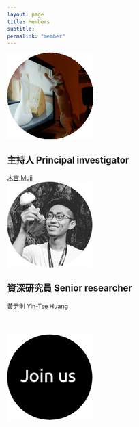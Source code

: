 ```yaml
---
layout: page
title: Members
subtitle:
permalink: "member"
--- 
```

<div class="container-fluid">
<div class="row">
  <div class="col no-gutters col-sm col-md">
     <div class="hovereffect">
     <a class="info" href="ythuang"><img class="img-responsive" src="/assets/img/people/Muji_TV_crop_circle.gif" alt=""></a>
     <h2>主持人 Principal investigator</h2>
     <a href="ythuang">木吉 Muji</a><br>
     </div>
  </div>
  <div class="col no-gutters col-sm col-md">
    <div class="hovereffect">
     <a class="info" href="ythuang"><img class="img-responsive" src="/assets/img/people/MeInField_circle.png" alt=""></a>
     <h2>資深研究員 Senior researcher</h2>
     <a href="ythuang">黃尹則 Yin-Tse Huang</a><br>
     </div>
  </div>
</div>
<br>
  <div class="col no-gutters col-sm col-md">
    <h3> </h3>
    <a href="join_us"> </a><br>
    <div class="hovereffect">
     <a class="info" href="join_us"><img class="img-responsive" src="/assets/img/people/joinus_circle_200.png" alt=""></a>
     </div>
  </div>
</div>

